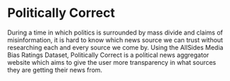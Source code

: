 # Politically Correct

During a time in which politics is surrounded by mass divide and claims of misinformation, it is hard to know which news source we can trust without researching each and every source we come by. Using the AllSides Media Bias Ratings Dataset, Politically Correct is a political news aggregator website which aims to give the user more transparency in what sources they are getting their news from.
